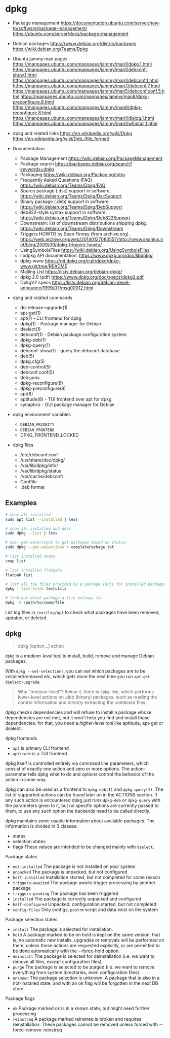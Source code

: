 # dpkg

* Package management
https://documentation.ubuntu.com/server/how-to/software/package-management/
https://ubuntu.com/server/docs/package-management

* Debian packages
https://www.debian.org/distrib/packages
https://wiki.debian.org/Teams/Dpkg

* Ubuntu jammy man pages
https://manpages.ubuntu.com/manpages/jammy/man1/dpkg.1.html
https://manpages.ubuntu.com/manpages/jammy/man1/debconf-show.1.html
https://manpages.ubuntu.com/manpages/jammy/man1/debconf.1.html
https://manpages.ubuntu.com/manpages/jammy/man7/debconf.7.html
https://manpages.ubuntu.com/manpages/jammy/man5/debconf.conf.5.html
https://manpages.ubuntu.com/manpages/jammy/man8/dpkg-preconfigure.8.html
https://manpages.ubuntu.com/manpages/jammy/man8/dpkg-reconfigure.8.html
https://manpages.ubuntu.com/manpages/jammy/man1/dialog.1.html
https://manpages.ubuntu.com/manpages/jammy/man1/whiptail.1.html

* dpkg and related links
https://en.wikipedia.org/wiki/Dpkg
https://en.wikipedia.org/wiki/Deb_(file_format)

- Documentation
  - Package Management
    https://wiki.debian.org/PackageManagement
  - Package search
    https://packages.debian.org/search?keywords=dpkg
  - Packaging
    https://wiki.debian.org/Packaging/Intro 
  - Frequently Asked Questions (FAQ)
    https://wiki.debian.org/Teams/Dpkg/FAQ
  - Source package (.dsc) support in software.
    https://wiki.debian.org/Teams/Dpkg/DscSupport
  - Binary package (.deb) support in software.
    https://wiki.debian.org/Teams/Dpkg/DebSupport
  - deb822-style syntax support in software.
    https://wiki.debian.org/Teams/Dpkg/Deb822Support
  - Downstream: list of downstream distributions shipping dpkg.
    https://wiki.debian.org/Teams/Dpkg/Downstream
  - Triggers HOWTO by Sean Finney (from archive.org).
    https://web.archive.org/web/20140127083557/http://www.seanius.net/blog/2009/09/dpkg-triggers-howto/
  - UsingSymbolsFiles
    https://wiki.debian.org/UsingSymbolsFiles
  - libdpkg API documentation.
    https://www.dpkg.org/doc/libdpkg/
  - dpkg-www
    https://git.dpkg.org/cgit/dpkg/dpkg-www.git/tree/README
  - Mailing List
    https://lists.debian.org/debian-dpkg/
  - dpkg 2.0 (pdf)
    https://www.dpkg.org/doc/specs/dpkg2.pdf
  - DpkgV2 specs
    https://lists.debian.org/debian-devel-announce/1999/07/msg00012.html


- dpkg and related commands
  - do-release-upgrade(1)
  - apt-get(1)
  - apt(1)            - CLI frontend for dpkg
  - dpkg(1)           - Package manager for Debian
  - dselect(1)
  - debconf(1)        - Debian package configuration system
  - dpkg-deb(1)
  - dpkg-query(1)
  - debconf-show(1)   - query the debconf database
  - deb(5)
  - dpkg.cfg(5)
  - deb-control(5)
  - debconf.conf(5)
  - debsums
  - dpkg-reconfigure(8)
  - dpkg-preconfigure(8)
  - apt(8)
  - aptitude(8)     - TUI frontend over apt for dpkg
  - synaptics       - GUI package manager for Debian


- dpkg environment variables
  - `DEBIAN_PRIORITY`
  - `DEBIAN_FRONTEND`
  - DPKG_FRONTEND_LOCKED

- dpkg files
  - /etc/debconf.conf
  - /usr/share/doc/dpkg/
  - /var/lib/dpkg/info/
  - /var/lib/dpkg/status
  - /var/cache/debconf/
  - Conffile
  - .deb format

## Examples

```bash
# show all installed
sudo apt list --installed | less

# show all installed and desc
sudo dpkg --list | less

# use -get-selections to get packages based on status:
sudo dpkg --get-selections > completePackage.txt

# list installed snaps
snap list

# list installed flatpaks
flatpak list

# list all the files provided by a package (only for installed packages)
dpkg --list-files textutils

# find out which package a file belongs to:
dpkg -S /path/to/some/file
```

List log files in `/var/log/apt` to check what packages have been removed, updated, or deleted.



## dpkg

>dpkg [option...] action


`dpkg` is a *medium-level tool* to install, build, remove and manage Debian packages.

With `dpkg --set-selections`, you can set which packages are to be installed/removed etc, which gets done the next time you run `apt-get dselect-upgrade`.

>Why "medium-level"?
Below it, there is `dpkg-deb`, which performs lower-level actions on .deb (binary) packages, such as reading the control information and directly extracting the contained files.

dpkg checks dependencies and will refuse to install a package whose dependencies are not met, but it won't help you find and install those dependencies; for that, you need a *higher-level tool* like aptitude, apt-get or dselect.

dpkg frontends
- `apt` is primary CLI frontend
- `aptitude` is a TUI frontend

dpkg itself is controlled entirely via command line parameters, which consist of exactly one action and zero or more options. The action-parameter tells dpkg what to do and options control the behavior of the action in some way.

dpkg can also be used as a frontend to `dpkg-deb(1)` and `dpkg-query(1)`. The list of supported actions can be found later on in the ACTIONS section. If any such action is encountered dpkg just runs `dpkg-deb` or `dpkg-query` with the parameters given to it, but no specific options are currently passed to them, to use any such option the backends need to be called directly.

dpkg maintains some usable information about available packages. The information is divided in 3 classes:
- states
- selection states
- flags
These values are intended to be changed mainly with `dselect`.

Package states
- `not-installed`    The package is not installed on your system
- `unpacked`         The package is unpacked, but not configured
- `half-installed`   Installation started, but not completed for some reason
- `triggers-awaited` The package awaits trigger processing by another package
- `triggers-pending` The package has been triggered
- `installed`        The package is correctly unpacked and configured
- `half-configured`  Unpacked, configuration started, but not completed
- `config-files`     Only configs, `postrm` script and data exist on the system

Package selection states
- `install` The package is selected for installation.
- `hold` A package marked to be on hold is kept on the same version, that is, no automatic new installs, upgrades or removals will be performed on them, unless these actions are requested explicitly, or are permitted to be done automatically with the --force-hold option.
- `deinstall` The package is selected for deinstallation (i.e. we want to remove all files, except configuration files).
- `purge` The package is selected to be purged (i.e. we want to remove everything from system directories, even configuration files).
- `unknown` The package selection is unknown.  A package that is also in a not-installed state, and with an ok flag will be forgotten in the next DB store.

Package flags
- `ok` Package marked ok is in a known state, but might need further processing
- `reinstreq` A package marked reinstreq is broken and requires reinstallation. These packages cannot be removed unless forced with --force-remove-reinstreq
